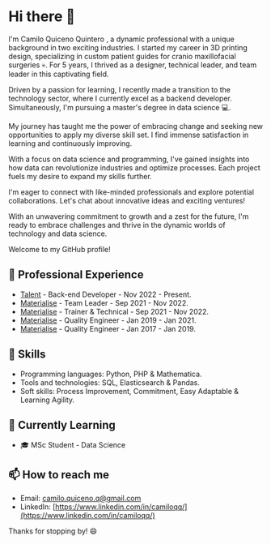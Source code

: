 # Hi there 👋

I'm Camilo Quiceno Quintero , a dynamic professional with a unique background in two exciting industries. I started my career in 3D printing design, specializing in custom patient guides for cranio maxillofacial surgeries 💀. For 5 years, I thrived as a designer, technical leader, and team leader in this captivating field.

Driven by a passion for learning, I recently made a transition to the technology sector, where I currently excel as a backend developer. Simultaneously, I'm pursuing a master's degree in data science 💻.

My journey has taught me the power of embracing change and seeking new opportunities to apply my diverse skill set. I find immense satisfaction in learning and continuously improving.

With a focus on data science and programming, I've gained insights into how data can revolutionize industries and optimize processes. Each project fuels my desire to expand my skills further.

I'm eager to connect with like-minded professionals and explore potential collaborations. Let's chat about innovative ideas and exciting ventures!

With an unwavering commitment to growth and a zest for the future, I'm ready to embrace challenges and thrive in the dynamic worlds of technology and data science.

Welcome to my GitHub profile!

## 💼 Professional Experience

- [Talent](http://talent.com) - Back-end Developer - Nov 2022 - Present.
- [Materialise](https://www.materialise.com/) - Team Leader - Sep 2021 - Nov 2022.
- [Materialise](https://www.materialise.com/) - Trainer & Technical  - Sep 2021 - Nov 2022.
- [Materialise](https://www.materialise.com/) - Quality Engineer - Jan 2019 - Jan 2021.
- [Materialise](https://www.materialise.com/) - Quality Engineer - Jan 2017 - Jan 2019.

## 🚀 Skills

- Programming languages: Python, PHP & Mathematica.
- Tools and technologies: SQL, Elasticsearch & Pandas.
- Soft skills: Process Improvement, Commitment, Easy Adaptable & Learning Agility.

## 🌱 Currently Learning

- 🎓 MSc Student - Data Science

## 📫 How to reach me

- Email: camilo.quiceno.q@gmail.com
- LinkedIn: [https://www.linkedin.com/in/camiloqq/](https://www.linkedin.com/in/camiloqq/)

Thanks for stopping by! 😄
